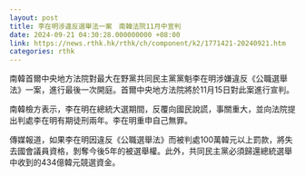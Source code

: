 ```yaml
---
layout: post
title: 李在明涉違反選舉法一案　南韓法院11月中宣判
date: 2024-09-21 04:30:28.000000000 +08:00
link: https://news.rthk.hk/rthk/ch/component/k2/1771421-20240921.htm
categories: rthk
---
```


南韓首爾中央地方法院對最大在野黨共同民主黨黨魁李在明涉嫌違反《公職選舉法》一案，進行最後一次開庭。首爾中央地方法院將於11月15日對此案進行宣判。

南韓檢方表示，李在明在總統大選期間，反覆向國民說謊，事關重大，並向法院提出判處李在明有期徒刑兩年。李在明重申自己無罪。 
 
傳媒報道，如果李在明因違反《公職選舉法》而被判處100萬韓元以上罰款，將失去國會議員資格，剝奪今後5年的被選舉權。此外，共同民主黨必須歸還總統選舉中收到的434億韓元競選資金。
